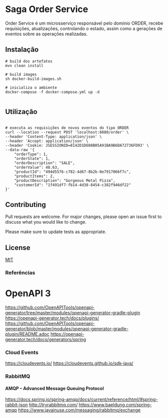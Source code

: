 # Saga Order Service
Order Service é um microsserviço responsável pelo domínio ORDER, recebe requisições, atualizações, controlando o estado, assim como a gerações de eventos sobre as operações realizadas.

## Instalação

```shell
# build dos artefatos
mvn clean install 

# build images
sh docker-build-images.sh

# inicializa o ambiente
docker-compose -f docker-compose.yml up -d


```

## Utilização

```shell

# executa as requisições de novos eventos do tipo ORDER
curl --location --request POST 'localhost:8080/order' \
--header 'Content-Type: application/json' \
--header 'Accept: application/json' \
--header 'Cookie: JSESSIONID=8142D1D608B05A91BA9B6DA72736FD93' \
--data-raw '{
    "orderType": 1,
    "orderState": 1,
    "orderDescription": "SALE",
    "orderValue": 48.63,
    "productId": "494d5576-c782-4d67-8b2b-0e7917066f7c",
    "productItems": 2,
    "productDescription": "Gorgeous Metal Pizza",
    "customerId": "1f491df7-fb14-4d38-8454-c382f946df22"
}'
```

## Contributing
Pull requests are welcome. For major changes, please open an issue first to discuss what you would like to change.

Please make sure to update tests as appropriate.

## License
[MIT](https://choosealicense.com/licenses/mit/)

### Referências

# OpenAPI 3
https://github.com/OpenAPITools/openapi-generator/tree/master/modules/openapi-generator-gradle-plugin
https://openapi-generator.tech/docs/plugins/
https://github.com/OpenAPITools/openapi-generator/blob/master/modules/openapi-generator-gradle-plugin/README.adoc
        https://openapi-generator.tech/docs/generators/spring

### Cloud Events
https://cloudevents.io/
https://cloudevents.github.io/sdk-java/

### RabbitMQ
#### AMQP – Advanced Message Queuing Protocol
https://docs.spring.io/spring-amqp/docs/current/reference/html/#spring-rabbit-json
http://tryrabbitmq.com/
https://www.baeldung.com/spring-amqp
https://www.javainuse.com/messaging/rabbitmq/exchange